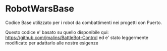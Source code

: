 # RobotWarsBase
Codice Base utilizzato per i robot da combattimenti nei progetti con Puerto.

Questo codice e' basato su quello disponibile qui: https://github.com/jmalins/BattleBot-Control ed e' stato leggermente modificato per adattarlo alle nostre esigenze




